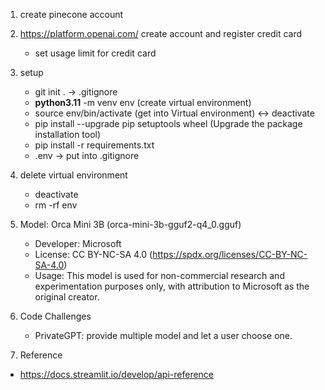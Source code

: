 1. create pinecone account

2. https://platform.openai.com/ create account and register credit card

   - set usage limit for credit card

3. setup

   - git init . -> .gitignore
   - **python3.11** -m venv env (create virtual environment)
   - source env/bin/activate (get into Virtual environment) ↔︎ deactivate
   - pip install --upgrade pip setuptools wheel (Upgrade the package installation tool)
   - pip install -r requirements.txt
   - .env → put into .gitignore

4. delete virtual environment

   - deactivate
   - rm -rf env

5. Model: Orca Mini 3B (orca-mini-3b-gguf2-q4_0.gguf)

   - Developer: Microsoft
   - License: CC BY-NC-SA 4.0 (https://spdx.org/licenses/CC-BY-NC-SA-4.0)
   - Usage: This model is used for non-commercial research and experimentation purposes only, with attribution to Microsoft as the original creator.

6. Code Challenges
   - PrivateGPT: provide multiple model and let a user choose one.
7. Reference

- https://docs.streamlit.io/develop/api-reference
